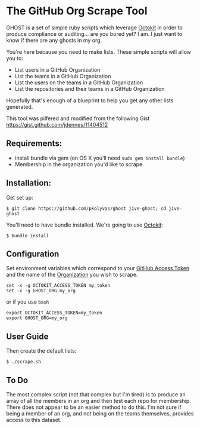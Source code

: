 # The GitHub Org Scrape Tool

GHOST is a set of simple ruby scripts which leverage [Octokit](https://github.com/octokit/octokit.rb) in order to produce compliance or auditing... are you bored yet? I am. I just want to know if there are any ghosts in my org.

You're here because you need to make lists. These simple scripts will allow you to:
- List users in a GitHub Organization
- List the teams in a GitHub Organization
- List the users on the teams in a GitHub Organization
- List the repositories and their teams in a GitHub Organization

Hopefully that's enough of a blueprint to help you get any other lists generated. 

This tool was pilfered and modified from the following Gist https://gist.github.com/jdennes/11404512

## Requirements:
- install bundle via gem (on OS X you'll need `sudo gem install bundle`)
- Membership in the organization you'd like to scrape

## Installation:

Get set up:

```shell
$ git clone https://github.com/pkolyvas/ghost jive-ghost; cd jive-ghost
```

You'll need to have bundle installed. We're going to use [Octokit](https://github.com/octokit/octokit.rb):

```shell
$ bundle install
```

## Configuration

Set environment variables which correspond to your [GitHub Access Token](https://github.com/settings/tokens) and the name of the [Organization](https://github.com/settings/organizations) you wish to scrape.

```shell
set -x -g OCTOKIT_ACCESS_TOKEN my_token
set -x -g GHOST_ORG my_org
```

or if you use `bash`

```shell
export OCTOKIT_ACCESS_TOKEN=my_token
export GHOST_ORG=my_org
```

## User Guide

Then create the default lists:

```shell
$ ./scrape.sh
```

## To Do

The most complex script (not that complex but I'm tired) is to produce an array of all the members in an org and then test each repo for membership. There does not appear to be an easier method to do this. I'm not sure if being a member of an org, and not being on the teams themselves, provides access to this dataset.
